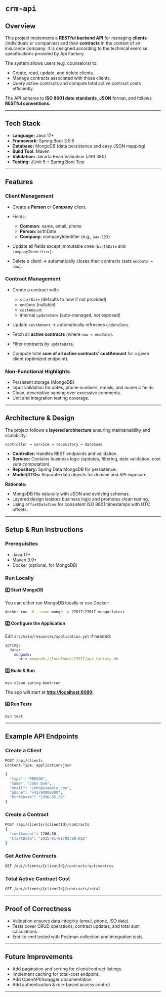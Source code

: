 # `crm-api`

## Overview

This project implements a **RESTful backend API** for managing **clients** (individuals or companies) and their **contracts** in the context of an insurance company. It is designed according to the technical exercise specifications provided by Api Factory.

The system allows users (e.g. counselors) to:

* Create, read, update, and delete clients.
* Manage contracts associated with those clients.
* Query active contracts and compute total active contract costs efficiently.

The API adheres to **ISO 8601 date standards**, **JSON** format, and follows **RESTful conventions**.

---

## Tech Stack

* **Language:** Java 17+
* **Framework:** Spring Boot 3.5.6
* **Database:** MongoDB (data persistence and easy JSON mapping)
* **Build Tool:** Maven
* **Validation:** Jakarta Bean Validation (JSR 380)
* **Testing:** JUnit 5 + Spring Boot Test

---

##  Features

### Client Management

* Create a **Person** or **Company** client.
* Fields:

    * **Common:** name, email, phone
    * **Person:** birthDate
    * **Company:** companyIdentifier (e.g., `aaa-123`)
* Update all fields except immutable ones (`birthDate` and `companyIdentifier`).
* Delete a client → automatically closes their contracts (sets `endDate = now`).

### Contract Management

* Create a contract with:

    * `startDate` (defaults to now if not provided)
    * `endDate` (nullable)
    * `costAmount`
    * internal `updateDate` (auto-managed, not exposed)
* Update `costAmount` → automatically refreshes `updateDate`.
* Fetch all **active contracts** (where `now < endDate`).
* Filter contracts by `updateDate`.
* Compute total **sum of all active contracts’ costAmount** for a given client (optimized endpoint).

###  Non-Functional Highlights

* Persistent storage (MongoDB).
* Input validation for dates, phone numbers, emails, and numeric fields.
* Clean, descriptive naming over excessive comments.
* Unit and integration testing coverage.

---

## Architecture & Design

The project follows a **layered architecture** ensuring maintainability and scalability:

```
controller → service → repository → database
```

* **Controller:** Handles REST endpoints and validation.
* **Service:** Contains business logic (updates, filtering, date validation, cost sum computation).
* **Repository:** Spring Data MongoDB for persistence.
* **Model/DTOs:** Separate data objects for domain and API exposure.

**Rationale:**

* MongoDB fits naturally with JSON and evolving schemas.
* Layered design isolates business logic and promotes clean testing.
* Using `OffsetDateTime` for consistent ISO 8601 timestamps with UTC offsets.

---

## Setup & Run Instructions

### Prerequisites

* Java 17+
* Maven 3.9+
* Docker (optional, for MongoDB)

### Run Locally

#### 1️⃣ Start MongoDB

You can either run MongoDB locally or use Docker:

```bash
docker run -d --name mongo -p 27017:27017 mongo:latest
```

#### 2️⃣ Configure the Application

Edit `src/main/resources/application.yml` if needed:

```yaml
spring:
  data:
    mongodb:
      uri: mongodb://localhost:27017/api_factory_db
```

#### 3️⃣ Build & Run

```bash
mvn clean spring-boot:run
```

The app will start at **[http://localhost:8080](http://localhost:8080)**.

#### 4️⃣ Run Tests

```bash
mvn test
```

---

## Example API Endpoints

### Create a Client

```bash
POST /api/clients
Content-Type: application/json

{
  "type": "PERSON",
  "name": "John Doe",
  "email": "john@example.com",
  "phone": "+41790000000",
  "birthDate": "1990-05-20"
}
```

### Create a Contract

```bash
POST /api/clients/{clientId}/contracts
{
  "costAmount": 1200.50,
  "startDate": "2025-01-01T00:00:00Z"
}
```

### Get Active Contracts

```bash
GET /api/clients/{clientId}/contracts?active=true
```

### Total Active Contract Cost

```bash
GET /api/clients/{clientId}/contracts/total
```

---

## Proof of Correctness

* Validation ensures data integrity (email, phone, ISO date).
* Tests cover CRUD operations, contract updates, and total sum calculations.
* End-to-end tested with Postman collection and integration tests.

---

## Future Improvements

* Add pagination and sorting for client/contract listings.
* Implement caching for total-cost endpoint.
* Add OpenAPI/Swagger documentation.
* Add authentication & role-based access control.

---
